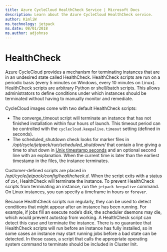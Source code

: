 ```yaml
---
title: Azure CycleCloud HealthCheck Service | Microsoft Docs
description: Learn about the Azure CycleCloud HealthCheck service.
author: KimliW
ms.technology: jetpack
ms.date: 08/01/2018
ms.author: adjohnso
---
```


# HealthCheck

Azure CycleCloud provides a mechanism for terminating instances that are in an undesired state called HealthCheck. HealthCheck scripts are run on a periodic basis (every 5 minutes on Windows, every 10 minutes on Linux). HealthCheck scripts are arbitrary Python or shell/batch scripts. This allows administrators to define conditions under which instances should be terminated without having to manually monitor and remediate.

CycleCloud images come with two default HealthCheck scripts:

* The converge_timeout script will terminate an instance that has not finished installation within four hours of launch. This timeout period can be controlled with the `cyclecloud.keepalive.timeout` setting (defined in seconds).
* The scheduled_shutdown check looks for marker files in _/opt/cycle/jetpack/run/scheduled_shutdown/_ that contain a line giving a time to shut down in [Unix timestamp seconds](https://en.wikipedia.org/wiki/Unix_time) and an optional second line with an explanation. When the current time is later than the earliest timestamp in the files, the instance terminates.

Customer­-defined scripts are placed in _/opt/cycle/jetpack/config/healthcheck.d_. When the script exits with a status of `254`, HealthCheck will terminate the instance. To prevent HealthCheck scripts from terminating an instance, run the `jetpack keepalive` command. On Linux instances, you can specify a timeframe in hours or `forever`.

Because HealthCheck scripts run regularly, they can be used to detect conditions that might
appear after an instance has been running. For example, if jobs fill an execute node’s disk, the
scheduler daemons may die, which would prevent autostop from working. A HealthCheck script
can detect this case and terminate the instance. There is no guarantee that HealthCheck scripts
will run before an instance has fully installed, so in some cases an instance may start running
jobs before a bad state can be detected. In those cases, a script that calls the appropriate
operating system command to terminate should be included in Cluster­ Init.
